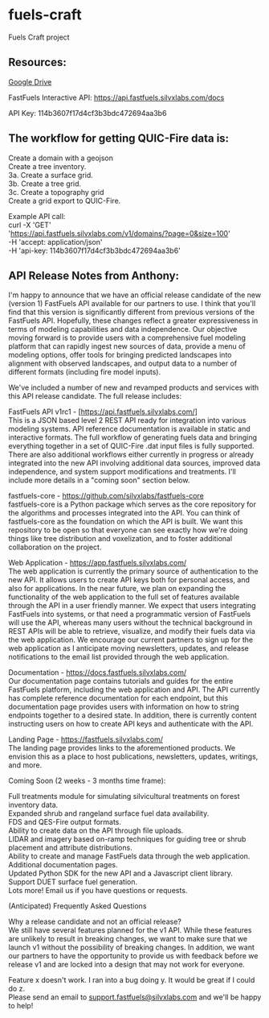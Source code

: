 # fuels-craft
Fuels Craft project

Resources: 
---
[Google Drive](https://drive.google.com/drive/folders/1FvHrjbXd3RESTXQ_5tY_81TIiaiZ6TrH)

FastFuels Interactive API: https://api.fastfuels.silvxlabs.com/docs

API Key: 114b3607f17d4cf3b3bdc472694aa3b6


The workflow for getting QUIC-Fire data is:
---

Create a domain with a geojson  
Create a tree inventory.  
3a. Create a surface grid.  
3b. Create a tree grid.  
3c. Create a topography grid  
Create a grid export to QUIC-Fire.  

Example API call:  
curl -X 'GET'  
'https://api.fastfuels.silvxlabs.com/v1/domains/?page=0&size=100'  
-H 'accept: application/json'  
-H 'api-key: 114b3607f17d4cf3b3bdc472694aa3b6'  

API Release Notes from Anthony: 
---

I'm happy to announce that we have an official release candidate of the new (version 1) FastFuels API available for our partners to use. I think that you'll find that this version is significantly different from previous versions of the FastFuels API. Hopefully, these changes reflect a greater expressiveness in terms of modeling capabilities and data independence. Our objective moving forward is to provide users with a comprehensive fuel modeling platform that can rapidly ingest new sources of data, provide a menu of modeling options, offer tools for bringing predicted landscapes into alignment with observed landscapes, and output data to a number of different formats (including fire model inputs).

We've included a number of new and revamped products and services with this API release candidate. The full release includes:

FastFuels API v1rc1 - [https://api.fastfuels.silvxlabs.com/]  
This is a JSON based level 2 REST API ready for integration into various modeling systems. API reference documentation is available in static and interactive formats. The full workflow of generating fuels data and bringing everything together in a set of QUIC-Fire .dat input files is fully supported. There are also additional workflows either currently in progress or already integrated into the new API involving additional data sources, improved data independence, and system support modifications and treatments. I'll include more details in a "coming soon" section below.

fastfuels-core - https://github.com/silvxlabs/fastfuels-core  
fastfuels-core is a Python package which serves as the core repository for the algorithms and processes integrated into the API. You can think of fastfuels-core as the foundation on which the API is built. We want this repository to be open so that everyone can see exactly how we're doing things like tree distribution and voxelization, and to foster additional collaboration on the project.

Web Application - https://app.fastfuels.silvxlabs.com/  
The web application is currently the primary source of authentication to the new API. It allows users to create API keys both for personal access, and also for applications. In the near future, we plan on expanding the functionality of the web application to the full set of features available through the API in a user friendly manner. We expect that users integrating FastFuels into systems, or that need a programmatic version of FastFuels will use the API, whereas many users without the technical background in REST APIs will be able to retrieve, visualize, and modify their fuels data via the web application. We encourage our current partners to sign up for the web application as I anticipate moving newsletters, updates, and release notifications to the email list provided through the web application.

Documentation - https://docs.fastfuels.silvxlabs.com/  
Our documentation page contains tutorials and guides for the entire FastFuels platform, including the web application and API. The API currently has complete reference documentation for each endpoint, but this documentation page provides users with information on how to string endpoints together to a desired state. In addition, there is currently content instructing users on how to create API keys and authenticate with the API.

Landing Page - https://fastfuels.silvxlabs.com/  
The landing page provides links to the aforementioned products. We envision this as a place to host publications, newsletters, updates, writings, and more.

Coming Soon (2 weeks - 3 months time frame):

Full treatments module for simulating silvicultural treatments on forest inventory data.  
Expanded shrub and rangeland surface fuel data availability.  
FDS and QES-Fire output formats.  
Ability to create data on the API through file uploads.  
LIDAR and imagery based on-ramp techniques for guiding tree or shrub placement and attribute distributions.  
Ability to create and manage FastFuels data through the web application.  
Additional documentation pages.  
Updated Python SDK for the new API and a Javascript client library.  
Support DUET surface fuel generation.  
Lots more! Email us if you have questions or requests.  

(Anticipated) Frequently Asked Questions  
  
Why a release candidate and not an official release?  
We still have several features planned for the v1 API. While these features are unlikely to result in breaking changes, we want to make sure that we launch v1 without the possibility of breaking changes. In addition, we want our partners to have the opportunity to provide us with feedback before we release v1 and are locked into a design that may not work for everyone.  

Feature x doesn't work. I ran into a bug doing y. It would be great if I could do z.  
Please send an email to support.fastfuels@silvxlabs.com and we'll be happy to help!
